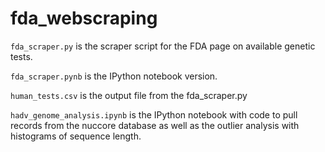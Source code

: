 # fda_webscraping

`fda_scraper.py` is the scraper script for the FDA page on available genetic tests.

`fda_scraper.pynb` is the IPython notebook version.

`human_tests.csv` is the output file from the fda_scraper.py

`hadv_genome_analysis.ipynb` is the IPython notebook with code to pull records from the nuccore database as well as the outlier analysis with histograms of sequence length.


